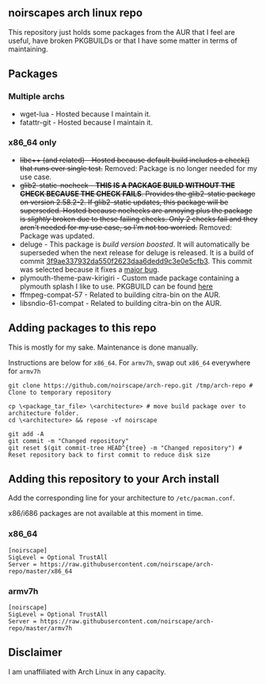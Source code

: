 ## noirscapes arch linux repo

This repository just holds some packages from the AUR that I feel are useful, have broken PKGBUILDs or that I have some matter in terms of maintaining.

## Packages

### Multiple archs

* wget-lua - Hosted because I maintain it.
* fatattr-git - Hosted because I maintain it.

### x86_64 only

* ~~libc++ (and related) - Hosted because default build includes a check() that runs ever single test.~~ Removed: Package is no longer needed for my use case.
* ~~glib2-static-nocheck - **THIS IS A PACKAGE BUILD WITHOUT THE CHECK BECAUSE THE CHECK FAILS**. Provides the glib2-static package on version 2.58.2-2. If glib2-static updates, this package will be superseded. Hosted because nochecks are annoying plus the package is _slightly_ broken due to these failing checks. Only 2 checks fail and they aren't needed for my use case, so I'm not too worried.~~ Removed: Package was updated.
* deluge - This package is _build version boosted_. It will automatically be superseded when the next release for deluge is released. It is a build of commit [3f9ae337932da550f2623daa6dedd9c3e0e5cfb3](https://git.deluge-torrent.org/deluge/commit/?h=develop&id=3f9ae337932da550f2623daa6dedd9c3e0e5cfb3). This commit was selected because it fixes a [major bug](https://dev.deluge-torrent.org/ticket/3278).
* plymouth-theme-paw-kirigiri - Custom made package containing a plymouth splash I like to use. PKGBUILD can be found [here](https://git.catgirlsin.space/noirscape/bootsplash)
* ffmpeg-compat-57 - Related to building citra-bin on the AUR.
* libsndio-61-compat - Related to building citra-bin on the AUR.

## Adding packages to this repo

This is mostly for my sake. Maintenance is done manually.

Instructions are below for `x86_64`. For `armv7h`, swap out `x86_64` everywhere for `armv7h`

```
git clone https://github.com/noirscape/arch-repo.git /tmp/arch-repo # Clone to temporary repository

cp \<package_tar_file> \<architecture> # move build package over to architecture folder.
cd \<architecture> && repose -vf noirscape

git add -A
git commit -m "Changed repository"
git reset $(git commit-tree HEAD^{tree} -m "Changed repository") # Reset repository back to first commit to reduce disk size
```

## Adding this repository to your Arch install

Add the corresponding line for your architecture to `/etc/pacman.conf`.

x86/i686 packages are not available at this moment in time.

### x86_64

```
[noirscape]
SigLevel = Optional TrustAll
Server = https://raw.githubusercontent.com/noirscape/arch-repo/master/x86_64
```

### armv7h

```
[noirscape]
SigLevel = Optional TrustAll
Server = https://raw.githubusercontent.com/noirscape/arch-repo/master/armv7h
```


## Disclaimer

I am unaffiliated with Arch Linux in any capacity.
